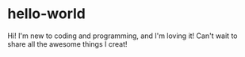# hello-world
Hi! I'm new to coding and programming, and I'm loving it! Can't wait to share all the awesome things I creat!
